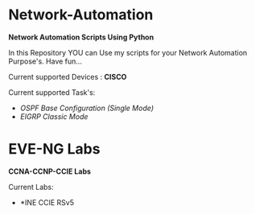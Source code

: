 # Network-Automation
**Network Automation Scripts Using Python**

In this Repository YOU can Use my scripts for your Network Automation Purpose's.
Have fun...

Current supported Devices :
**CISCO**

Current supported Task's:

* *OSPF Base Configuration (Single Mode)*
* *EIGRP Classic Mode*

# EVE-NG Labs
**CCNA-CCNP-CCIE Labs**

Current Labs:

* *INE CCIE RSv5
